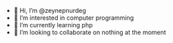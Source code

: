 - 👋 Hi, I’m @zeynepnurdeg
- 👀 I’m interested in computer programming
- 🌱 I’m currently learning php
- 💞️ I’m looking to collaborate on nothing at the moment

<!---
zeynepnurdeg/zeynepnurdeg is a ✨ special ✨ repository because its `README.md` (this file) appears on your GitHub profile.
You can click the Preview link to take a look at your changes.
--->
